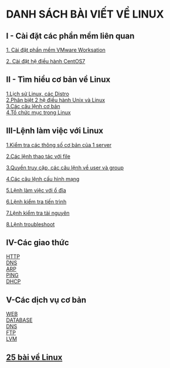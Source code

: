# DANH SÁCH BÀI VIẾT VỀ LINUX
<a name="I - Cài đặt các phần mềm liên quan"></a>  
## **I - Cài đặt các phần mềm liên quan**
[1. Cài đặt phần mềm VMware Worksation](other/Cai-dat-VMware.md)  

[2. Cài đặt hệ điều hành CentOS7](other/Cai-dat-CentOS7.md)  

<a name="II - Tìm hiểu cơ bản về Linux"></a>  
## **II - Tìm hiểu cơ bản về Linux**  
[1.Lịch sử Linux, các Distro](docs/Co-ban/1.So-luoc-linux-cac-distro-linux.md)    
[2.Phân biệt 2 hệ điều hành Unix và Linux](docs/Co-ban/2.Phan-biet-unix-linux.md)  
[3.Các câu lệnh cơ bản](docs/25-bai-linux/1_basiccommands.md)  
[4.Tổ chức mục trong Linux](docs/25-bai-linux/3_filesystem.md)  
 

<a name="III-Lệnh làm việc với Linux"></a>  
## **III-Lệnh làm việc với Linux**  
[1.Kiểm tra các thông số cơ bản của 1 server](docs/Co-ban/1.Kiem-tra-cac-thong-so-co-ban.md)

[2.Các lệnh thao tác với file](docs/25-bai-linux/2_workingwithfiles.md)  

[3.Quyền truy cập, các câu lệnh về user và group](docs/25-bai-linux/4_file_permission.md)  

[4.Các câu lệnh cấu hình mạng](docs/Co-ban/3.Cac-lenh-ve-IP.md)   

[5.Lệnh làm việc với ổ đĩa](docs/Co-ban/4.Lenh-lam-viec-voi-o-dia.md)  

[6.Lệnh kiểm tra tiến trình](docs/Co-ban/6.Lenh-kiem-tra-tien-trinh.md)  

[7.Lệnh kiểm tra tài nguyên](docs/Co-ban/7.Lenh-kiem-tra-tai-nguyen.md)  

[8.Lệnh troubleshoot](docs/Co-ban/8.Lenh-troubleshoot.md)  

<a name="IV-Các giao thức"></a>
## **IV-Các giao thức**  
[HTTP](docs/Cac-giao-thuc/HTTP.md)  
[DNS](docs/Cac-giao-thuc/DNS.md)  
[ARP](docs/Cac-giao-thuc/ARP.md)  
[PING](docs/Cac-giao-thuc/PING.md)  
[DHCP](docs/Cac-giao-thuc/DHCP.md)  



<a name="V-Các dịch vụ cơ bản"></a>  
## **V-Các dịch vụ cơ bản**   
[WEB](docs/Cac-dich-vu-co-ban/WEB.md)  
[DATABASE](docs/Cac-dich-vu-co-ban/DATABASE.md)  
[DNS](docs/Cac-dich-vu-co-ban/DNS.md)  
[FTP](docs/Cac-dich-vu-co-ban/FTP.md)  
[LVM](docs/Cac-dich-vu-co-ban/LVM.md)  

## [25 bài về Linux](docs/README.md)




